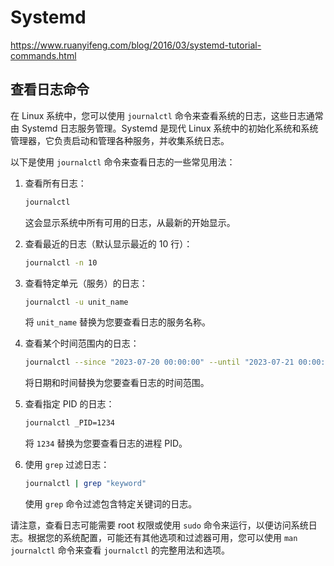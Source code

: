 # Systemd

https://www.ruanyifeng.com/blog/2016/03/systemd-tutorial-commands.html

## 查看日志命令
在 Linux 系统中，您可以使用 `journalctl` 命令来查看系统的日志，这些日志通常由 Systemd 日志服务管理。Systemd 是现代 Linux 系统中的初始化系统和系统管理器，它负责启动和管理各种服务，并收集系统日志。

以下是使用 `journalctl` 命令来查看日志的一些常见用法：

1. 查看所有日志：
   ```bash
   journalctl
   ```
   这会显示系统中所有可用的日志，从最新的开始显示。

2. 查看最近的日志（默认显示最近的 10 行）：
   ```bash
   journalctl -n 10
   ```

3. 查看特定单元（服务）的日志：
   ```bash
   journalctl -u unit_name
   ```
   将 `unit_name` 替换为您要查看日志的服务名称。

4. 查看某个时间范围内的日志：
   ```bash
   journalctl --since "2023-07-20 00:00:00" --until "2023-07-21 00:00:00"
   ```
   将日期和时间替换为您要查看日志的时间范围。

5. 查看指定 PID 的日志：
   ```bash
   journalctl _PID=1234
   ```
   将 `1234` 替换为您要查看日志的进程 PID。

6. 使用 `grep` 过滤日志：
   ```bash
   journalctl | grep "keyword"
   ```
   使用 `grep` 命令过滤包含特定关键词的日志。

请注意，查看日志可能需要 root 权限或使用 `sudo` 命令来运行，以便访问系统日志。根据您的系统配置，可能还有其他选项和过滤器可用，您可以使用 `man journalctl` 命令来查看 `journalctl` 的完整用法和选项。
